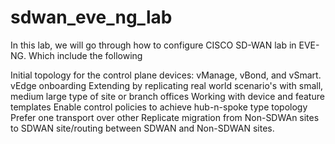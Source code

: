 # sdwan_eve_ng_lab
In this lab, we will go through how to configure CISCO SD-WAN lab in EVE-NG. Which include the following

Initial topology for the control plane devices: vManage, vBond, and vSmart.
vEdge onboarding
Extending by replicating real world scenario's with small, medium large type of site or branch offices
Working with device and feature templates
Enable control policies to achieve hub-n-spoke type topology
Prefer one transport over other
Replicate migration from Non-SDWAn sites to SDWAN site/routing between SDWAN and Non-SDWAN sites.
